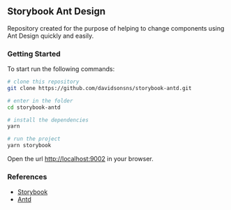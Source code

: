## Storybook Ant Design

Repository created for the purpose of helping to change components using Ant Design quickly and easily.

### Getting Started

To start run the following commands:

```sh
# clone this repository
git clone https://github.com/davidsonsns/storybook-antd.git

# enter in the folder
cd storybook-antd

# install the dependencies
yarn

# run the project
yarn storybook
```

Open the url [http://localhost:9002](http://localhost:9002) in your browser.

### References

- [Storybook](https://storybook.js.org/)
- [Antd](https://ant.design/)
